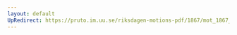 ```yaml
---
layout: default
UpRedirect: https://pruto.im.uu.se/riksdagen-motions-pdf/1867/mot_1867__ak__reg/mot_1867__ak__reg-002.pdf
---
```

